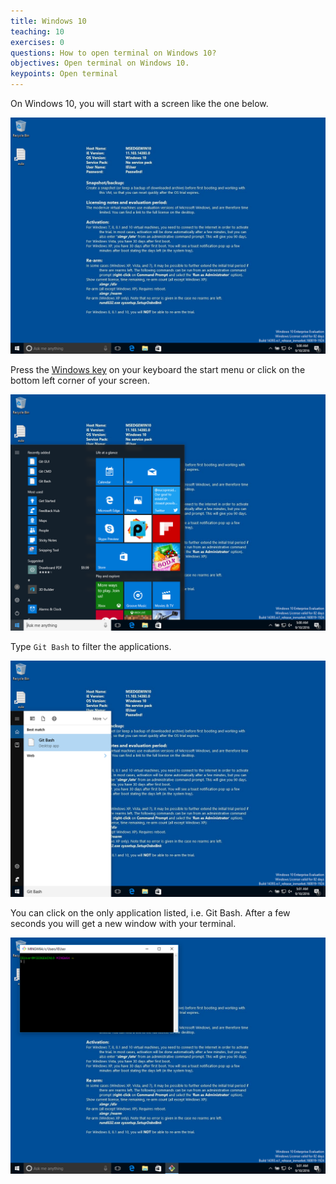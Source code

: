 ```yaml
---
title: Windows 10
teaching: 10
exercises: 0
questions: How to open terminal on Windows 10?
objectives: Open terminal on Windows 10.
keypoints: Open terminal
---
```


On Windows 10, you will start with a screen like the one below.

![Windows' home screen.](../figs/windows10-home.png)

Press the [Windows key](https://en.wikipedia.org/wiki/Windows_key) on your keyboard the start menu or click on the bottom left corner of your screen.

![Windwos' start menu.](../figs/windows10-start-menu.png)

Type `Git Bash` to filter the applications.

![Windows with Git Bash filtered.](../figs/windows10-select.png)

You can click on the only application listed, i.e. Git Bash.
After a few seconds you will get a new window with your terminal.

![Windows with working Terminal.](../figs/windows10-open.png)
